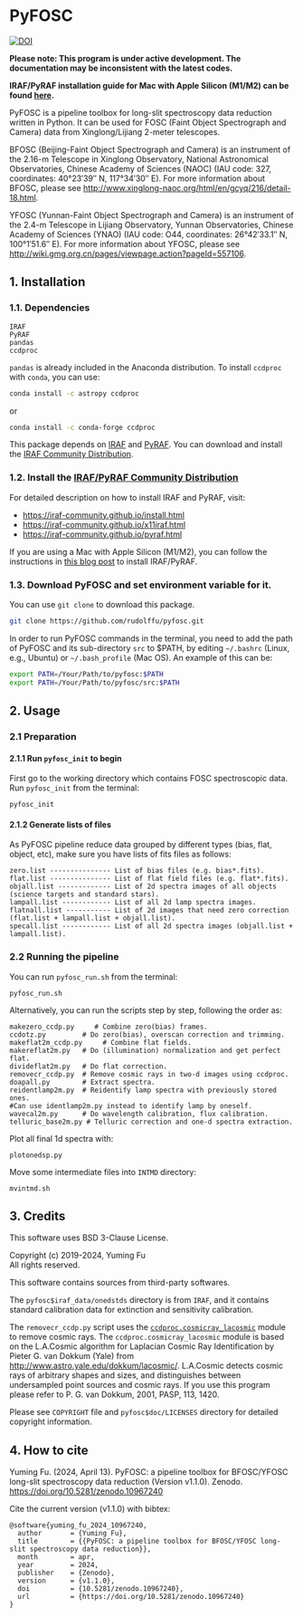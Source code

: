 # PyFOSC
[![DOI](https://zenodo.org/badge/DOI/10.5281/zenodo.10967240.svg)](https://doi.org/10.5281/zenodo.10967240)  

__Please note: This program is under active development. The documentation may be inconsistent with the latest codes.__

__IRAF/PyRAF installation guide for Mac with Apple Silicon (M1/M2) can be found [here](https://yumingfu.space/tech/2024-iraf-mac-installation/).__

PyFOSC is a pipeline toolbox for long-slit spectroscopy data reduction written in Python. It can be used for FOSC (Faint Object Spectrograph and Camera) data from Xinglong/Lijiang 2-meter telescopes.  

BFOSC (Beijing-Faint Object Spectrograph and Camera) is an instrument of the 2.16-m Telescope in Xinglong Observatory, National Astronomical Observatories, Chinese Academy of Sciences (NAOC) (IAU code: 327, coordinates: 40°23′39″ N, 117°34′30″ E). For more information about BFOSC, please see http://www.xinglong-naoc.org/html/en/gcyq/216/detail-18.html.

YFOSC (Yunnan-Faint Object Spectrograph and Camera) is an instrument of the 2.4-m Telescope in Lijiang Observatory, Yunnan Observatories, Chinese Academy of Sciences (YNAO) (IAU code: O44, coordinates: 26°42′33.1″ N, 100°1′51.6″ E). For more information about YFOSC, please see http://wiki.gmg.org.cn/pages/viewpage.action?pageId=557106.

## 1. Installation 

### 1.1. Dependencies
```
IRAF
PyRAF
pandas
ccdproc
```

`pandas` is already included in the Anaconda distribution. To install `ccdproc` with `conda`, you can use:
```sh
conda install -c astropy ccdproc
```
or
```sh
conda install -c conda-forge ccdproc
```

This package depends on [IRAF](http://iraf.noao.edu/) and [PyRAF](http://www.stsci.edu/institute/software_hardware/pyraf). You can download and install the [IRAF Community Distribution](https://iraf-community.github.io/).

### 1.2. Install the [IRAF/PyRAF Community Distribution](https://iraf-community.github.io/)

For detailed description on how to install IRAF and PyRAF, visit:
- https://iraf-community.github.io/install.html
- https://iraf-community.github.io/x11iraf.html
- https://iraf-community.github.io/pyraf.html

If you are using a Mac with Apple Silicon (M1/M2), you can follow the instructions in [this blog post](https://yumingfu.space/tech/2024-iraf-mac-installation/) to install IRAF/PyRAF.

### 1.3. Download PyFOSC and set environment variable for it.

You can use `git clone` to download this package.  
```bash
git clone https://github.com/rudolffu/pyfosc.git
```

In order to run PyFOSC commands in the terminal, you need to add the path of PyFOSC and its sub-directory `src` to $PATH, by editing `~/.bashrc` (Linux, e.g., Ubuntu) or `~/.bash_profile` (Mac OS). An example of this can be:
```Bash
export PATH=/Your/Path/to/pyfosc:$PATH
export PATH=/Your/Path/to/pyfosc/src:$PATH
```

## 2. Usage

### 2.1 Preparation

#### 2.1.1 Run `pyfosc_init` to begin

First go to the working directory which contains FOSC spectroscopic data.
Run `pyfosc_init` from the terminal:
```
pyfosc_init
```

#### 2.1.2 Generate lists of files

As PyFOSC pipeline reduce data grouped by different types (bias, flat, object, etc), make sure you have lists of fits files as follows:
```
zero.list --------------- List of bias files (e.g. bias*.fits).
flat.list --------------- List of flat field files (e.g. flat*.fits).
objall.list ------------- List of 2d spectra images of all objects (science targets and standard stars).
lampall.list ------------ List of all 2d lamp spectra images.
flatnall.list ----------- List of 2d images that need zero correction (flat.list + lampall.list + objall.list).
specall.list ------------ List of all 2d spectra images (objall.list + lampall.list).
```

### 2.2 Running the pipeline
You can run `pyfosc_run.sh` from the terminal:
```
pyfosc_run.sh
```
Alternatively, you can run the scripts step by step, following the order as:
```
makezero_ccdp.py     # Combine zero(bias) frames.
ccdotz.py         # Do zero(bias), overscan correction and trimming.
makeflat2m_ccdp.py     # Combine flat fields.
makereflat2m.py   # Do (illumination) normalization and get perfect flat.
divideflat2m.py   # Do flat correction.
removecr_ccdp.py  # Remove cosmic rays in two-d images using ccdproc. 
doapall.py        # Extract spectra.
reidentlamp2m.py  # Reidentify lamp spectra with previously stored ones.
#Can use identlamp2m.py instead to identify lamp by oneself.
wavecal2m.py      # Do wavelength calibration, flux calibration.
telluric_base2m.py # Telluric correction and one-d spectra extraction.
```

Plot all final 1d spectra with:
```
plotonedsp.py
```

Move some intermediate files into `INTMD` directory:
```
mvintmd.sh
```

## 3. Credits

This software uses BSD 3-Clause License.  

Copyright (c) 2019-2024, Yuming Fu  
All rights reserved.  

This software contains sources from third-party softwares.  

The `pyfosc$iraf_data/onedstds` directory is from `IRAF`, and it contains standard calibration data for extinction and sensitivity calibration.  

The `removecr_ccdp.py` script uses the [`ccdproc.cosmicray_lacosmic`](https://ccdproc.readthedocs.io/en/latest/api/ccdproc.cosmicray_lacosmic.html#ccdproc.cosmicray_lacosmic) module to remove cosmic rays. The `ccdproc.cosmicray_lacosmic` module is based on the L.A.Cosmic algorithm for Laplacian Cosmic Ray Identification by Pieter G. van Dokkum (Yale) from http://www.astro.yale.edu/dokkum/lacosmic/. L.A.Cosmic detects cosmic rays of arbitrary shapes and sizes, and distinguishes between undersampled point sources and cosmic rays. If you use this program please refer to P. G. van Dokkum, 2001, PASP, 113, 1420.  

Please see `COPYRIGHT` file and `pyfosc$doc/LICENSES` directory for detailed copyright information.  

## 4. How to cite

Yuming Fu. (2024, April 13). PyFOSC: a pipeline toolbox for BFOSC/YFOSC long-slit spectroscopy data reduction (Version v1.1.0). Zenodo. https://doi.org/10.5281/zenodo.10967240

Cite the current version (v1.1.0) with bibtex:  

```
@software{yuming_fu_2024_10967240,
  author       = {Yuming Fu},
  title        = {{PyFOSC: a pipeline toolbox for BFOSC/YFOSC long-slit spectroscopy data reduction}},
  month        = apr,
  year         = 2024,
  publisher    = {Zenodo},
  version      = {v1.1.0},
  doi          = {10.5281/zenodo.10967240},
  url          = {https://doi.org/10.5281/zenodo.10967240}
}
```
